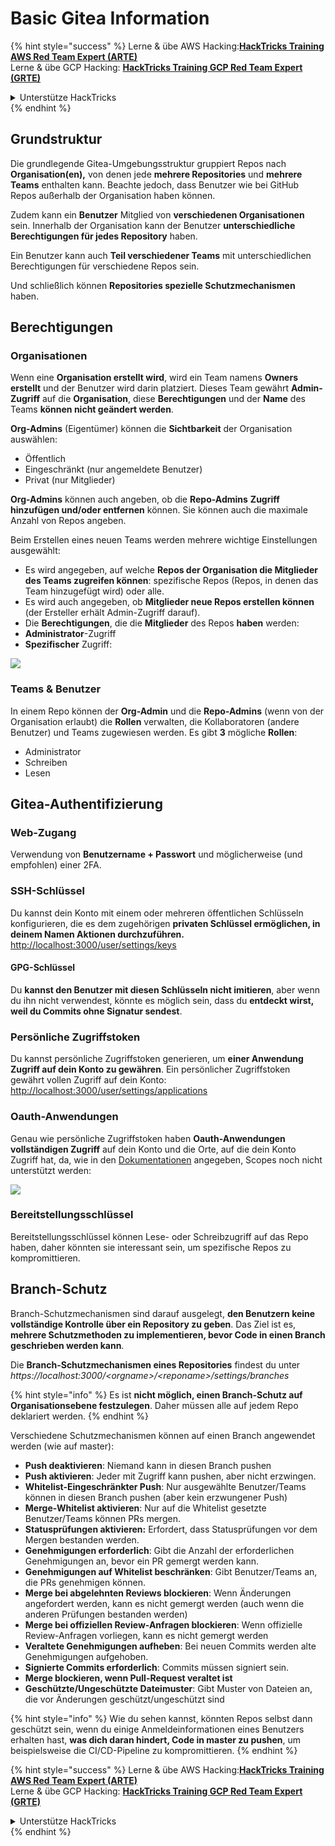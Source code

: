 # Basic Gitea Information

{% hint style="success" %}
Lerne & übe AWS Hacking:<img src="/.gitbook/assets/image.png" alt="" data-size="line">[**HackTricks Training AWS Red Team Expert (ARTE)**](https://training.hacktricks.xyz/courses/arte)<img src="/.gitbook/assets/image.png" alt="" data-size="line">\
Lerne & übe GCP Hacking: <img src="/.gitbook/assets/image (2).png" alt="" data-size="line">[**HackTricks Training GCP Red Team Expert (GRTE)**<img src="/.gitbook/assets/image (2).png" alt="" data-size="line">](https://training.hacktricks.xyz/courses/grte)

<details>

<summary>Unterstütze HackTricks</summary>

* Überprüfe die [**Abonnementpläne**](https://github.com/sponsors/carlospolop)!
* **Tritt der** 💬 [**Discord-Gruppe**](https://discord.gg/hRep4RUj7f) oder der [**Telegram-Gruppe**](https://t.me/peass) bei oder **folge** uns auf **Twitter** 🐦 [**@hacktricks\_live**](https://twitter.com/hacktricks\_live)**.**
* **Teile Hacking-Tricks, indem du PRs an die** [**HackTricks**](https://github.com/carlospolop/hacktricks) und [**HackTricks Cloud**](https://github.com/carlospolop/hacktricks-cloud) GitHub-Repos einreichst.

</details>
{% endhint %}

## Grundstruktur

Die grundlegende Gitea-Umgebungsstruktur gruppiert Repos nach **Organisation(en),** von denen jede **mehrere Repositories** und **mehrere Teams** enthalten kann. Beachte jedoch, dass Benutzer wie bei GitHub Repos außerhalb der Organisation haben können.

Zudem kann ein **Benutzer** Mitglied von **verschiedenen Organisationen** sein. Innerhalb der Organisation kann der Benutzer **unterschiedliche Berechtigungen für jedes Repository** haben.

Ein Benutzer kann auch **Teil verschiedener Teams** mit unterschiedlichen Berechtigungen für verschiedene Repos sein.

Und schließlich können **Repositories spezielle Schutzmechanismen** haben.

## Berechtigungen

### Organisationen

Wenn eine **Organisation erstellt wird**, wird ein Team namens **Owners** **erstellt** und der Benutzer wird darin platziert. Dieses Team gewährt **Admin-Zugriff** auf die **Organisation**, diese **Berechtigungen** und der **Name** des Teams **können nicht geändert werden**.

**Org-Admins** (Eigentümer) können die **Sichtbarkeit** der Organisation auswählen:

* Öffentlich
* Eingeschränkt (nur angemeldete Benutzer)
* Privat (nur Mitglieder)

**Org-Admins** können auch angeben, ob die **Repo-Admins** **Zugriff hinzufügen und/oder entfernen** können. Sie können auch die maximale Anzahl von Repos angeben.

Beim Erstellen eines neuen Teams werden mehrere wichtige Einstellungen ausgewählt:

* Es wird angegeben, auf welche **Repos der Organisation die Mitglieder des Teams zugreifen können**: spezifische Repos (Repos, in denen das Team hinzugefügt wird) oder alle.
* Es wird auch angegeben, ob **Mitglieder neue Repos erstellen können** (der Ersteller erhält Admin-Zugriff darauf).
* Die **Berechtigungen**, die die **Mitglieder** des Repos **haben** werden:
* **Administrator**-Zugriff
* **Spezifischer** Zugriff:

![](<../../.gitbook/assets/image (118).png>)

### Teams & Benutzer

In einem Repo können der **Org-Admin** und die **Repo-Admins** (wenn von der Organisation erlaubt) die **Rollen** verwalten, die Kollaboratoren (andere Benutzer) und Teams zugewiesen werden. Es gibt **3** mögliche **Rollen**:

* Administrator
* Schreiben
* Lesen

## Gitea-Authentifizierung

### Web-Zugang

Verwendung von **Benutzername + Passwort** und möglicherweise (und empfohlen) einer 2FA.

### **SSH-Schlüssel**

Du kannst dein Konto mit einem oder mehreren öffentlichen Schlüsseln konfigurieren, die es dem zugehörigen **privaten Schlüssel ermöglichen, in deinem Namen Aktionen durchzuführen.** [http://localhost:3000/user/settings/keys](http://localhost:3000/user/settings/keys)

#### **GPG-Schlüssel**

Du **kannst den Benutzer mit diesen Schlüsseln nicht imitieren**, aber wenn du ihn nicht verwendest, könnte es möglich sein, dass du **entdeckt wirst, weil du Commits ohne Signatur sendest**.

### **Persönliche Zugriffstoken**

Du kannst persönliche Zugriffstoken generieren, um **einer Anwendung Zugriff auf dein Konto zu gewähren**. Ein persönlicher Zugriffstoken gewährt vollen Zugriff auf dein Konto: [http://localhost:3000/user/settings/applications](http://localhost:3000/user/settings/applications)

### Oauth-Anwendungen

Genau wie persönliche Zugriffstoken haben **Oauth-Anwendungen** **vollständigen Zugriff** auf dein Konto und die Orte, auf die dein Konto Zugriff hat, da, wie in den [Dokumentationen](https://docs.gitea.io/en-us/oauth2-provider/#scopes) angegeben, Scopes noch nicht unterstützt werden:

![](<../../.gitbook/assets/image (194).png>)

### Bereitstellungsschlüssel

Bereitstellungsschlüssel können Lese- oder Schreibzugriff auf das Repo haben, daher könnten sie interessant sein, um spezifische Repos zu kompromittieren.

## Branch-Schutz

Branch-Schutzmechanismen sind darauf ausgelegt, **den Benutzern keine vollständige Kontrolle über ein Repository zu geben**. Das Ziel ist es, **mehrere Schutzmethoden zu implementieren, bevor Code in einen Branch geschrieben werden kann**.

Die **Branch-Schutzmechanismen eines Repositories** findest du unter _https://localhost:3000/\<orgname>/\<reponame>/settings/branches_

{% hint style="info" %}
Es ist **nicht möglich, einen Branch-Schutz auf Organisationsebene festzulegen**. Daher müssen alle auf jedem Repo deklariert werden.
{% endhint %}

Verschiedene Schutzmechanismen können auf einen Branch angewendet werden (wie auf master):

* **Push deaktivieren**: Niemand kann in diesen Branch pushen
* **Push aktivieren**: Jeder mit Zugriff kann pushen, aber nicht erzwingen.
* **Whitelist-Eingeschränkter Push**: Nur ausgewählte Benutzer/Teams können in diesen Branch pushen (aber kein erzwungener Push)
* **Merge-Whitelist aktivieren**: Nur auf die Whitelist gesetzte Benutzer/Teams können PRs mergen.
* **Statusprüfungen aktivieren:** Erfordert, dass Statusprüfungen vor dem Mergen bestanden werden.
* **Genehmigungen erforderlich**: Gibt die Anzahl der erforderlichen Genehmigungen an, bevor ein PR gemergt werden kann.
* **Genehmigungen auf Whitelist beschränken**: Gibt Benutzer/Teams an, die PRs genehmigen können.
* **Merge bei abgelehnten Reviews blockieren**: Wenn Änderungen angefordert werden, kann es nicht gemergt werden (auch wenn die anderen Prüfungen bestanden werden)
* **Merge bei offiziellen Review-Anfragen blockieren**: Wenn offizielle Review-Anfragen vorliegen, kann es nicht gemergt werden
* **Veraltete Genehmigungen aufheben**: Bei neuen Commits werden alte Genehmigungen aufgehoben.
* **Signierte Commits erforderlich**: Commits müssen signiert sein.
* **Merge blockieren, wenn Pull-Request veraltet ist**
* **Geschützte/Ungeschützte Dateimuster**: Gibt Muster von Dateien an, die vor Änderungen geschützt/ungeschützt sind

{% hint style="info" %}
Wie du sehen kannst, könnten Repos selbst dann geschützt sein, wenn du einige Anmeldeinformationen eines Benutzers erhalten hast, **was dich daran hindert, Code in master zu pushen**, um beispielsweise die CI/CD-Pipeline zu kompromittieren.
{% endhint %}

{% hint style="success" %}
Lerne & übe AWS Hacking:<img src="/.gitbook/assets/image.png" alt="" data-size="line">[**HackTricks Training AWS Red Team Expert (ARTE)**](https://training.hacktricks.xyz/courses/arte)<img src="/.gitbook/assets/image.png" alt="" data-size="line">\
Lerne & übe GCP Hacking: <img src="/.gitbook/assets/image (2).png" alt="" data-size="line">[**HackTricks Training GCP Red Team Expert (GRTE)**<img src="/.gitbook/assets/image (2).png" alt="" data-size="line">](https://training.hacktricks.xyz/courses/grte)

<details>

<summary>Unterstütze HackTricks</summary>

* Überprüfe die [**Abonnementpläne**](https://github.com/sponsors/carlospolop)!
* **Tritt der** 💬 [**Discord-Gruppe**](https://discord.gg/hRep4RUj7f) oder der [**Telegram-Gruppe**](https://t.me/peass) bei oder **folge** uns auf **Twitter** 🐦 [**@hacktricks\_live**](https://twitter.com/hacktricks\_live)**.**
* **Teile Hacking-Tricks, indem du PRs an die** [**HackTricks**](https://github.com/carlospolop/hacktricks) und [**HackTricks Cloud**](https://github.com/carlospolop/hacktricks-cloud) GitHub-Repos einreichst.

</details>
{% endhint %}

